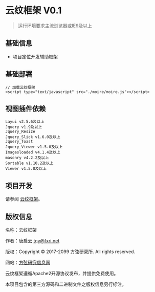 云纹框架 V0.1
===============

> 运行环境要求主流浏览器或IE9及以上

## 基础信息

* 项目定位开发辅助框架

## 基础部署

~~~
// 加载云纹框架
<script type="text/javascript" src="./moire/moire.js"></script>
~~~

## 视图插件依赖

~~~
Layui v2.5.6及以上
Jquery v1.9及以上
Jquery_Resize
Jquery_Slick v1.6.0及以上
Jquery_Toast
Jquery_Viewer v1.5.0及以上
Imagesloaded v4.1.4及以上
masonry v4.2.2及以上
Sortable v1.10.2及以上
Viewer v1.5.0及以上
~~~

## 项目开发

请参阅 [云纹框架](https://gitee.com/fxri/moire)。

## 版权信息

名称：云纹框架

作者：唐启云 <tqy@fxri.net>

版权：Copyright © 2017-2099 方弦研究所. All rights reserved.

网站：[方弦研究信息网](https://www.fxri.net)

云纹框架遵循Apache2开源协议发布，并提供免费使用。

本项目包含的第三方源码和二进制文件之版权信息另行标注。
